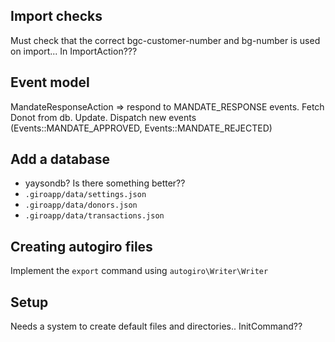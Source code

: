 Import checks
-------------
Must check that the correct bgc-customer-number and bg-number is used on import...
In ImportAction???

Event model
-----------
MandateResponseAction => respond to MANDATE_RESPONSE events. Fetch Donot from db.
Update. Dispatch new events (Events::MANDATE_APPROVED, Events::MANDATE_REJECTED)

Add a database
--------------
* yaysondb? Is there something better??
* `.giroapp/data/settings.json`
* `.giroapp/data/donors.json`
* `.giroapp/data/transactions.json`

Creating autogiro files
-----------------------
Implement the `export` command using `autogiro\Writer\Writer`

Setup
-----
Needs a system to create default files and directories..
InitCommand??
